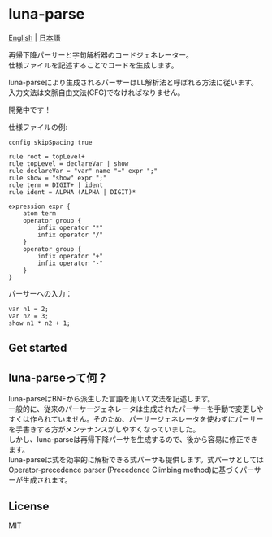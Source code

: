 # luna-parse
[English](https://github.com/marihachi/luna-parse/blob/main/README.md) | [日本語](https://github.com/marihachi/luna-parse/blob/main/README.ja.md)

再帰下降パーサーと字句解析器のコードジェネレーター。\
仕様ファイルを記述することでコードを生成します。

luna-parseにより生成されるパーサーはLL解析法と呼ばれる方法に従います。\
入力文法は文脈自由文法(CFG)でなければなりません。

開発中です！

仕様ファイルの例:
```
config skipSpacing true

rule root = topLevel+
rule topLevel = declareVar | show
rule declareVar = "var" name "=" expr ";"
rule show = "show" expr ";"
rule term = DIGIT+ | ident
rule ident = ALPHA (ALPHA | DIGIT)*

expression expr {
    atom term
    operator group {
        infix operator "*"
        infix operator "/"
    }
    operator group {
        infix operator "+"
        infix operator "-"
    }
}
```
パーサーへの入力：
```
var n1 = 2;
var n2 = 3;
show n1 * n2 + 1;
```

## Get started

## luna-parseって何？
luna-parseはBNFから派生した言語を用いて文法を記述します。\
一般的に、従来のパーサージェネレータは生成されたパーサーを手動で変更しやすくは作られていません。そのため、パーサージェネレータを使わずにパーサーを手書きする方がメンテナンスがしやすくなっていました。\
しかし、luna-parseは再帰下降パーサを生成するので、後から容易に修正できます。\
luna-parseは式を効率的に解析できる式パーサも提供します。式パーサとしてはOperator-precedence parser (Precedence Climbing method)に基づくパーサーが生成されます。

## License
MIT
